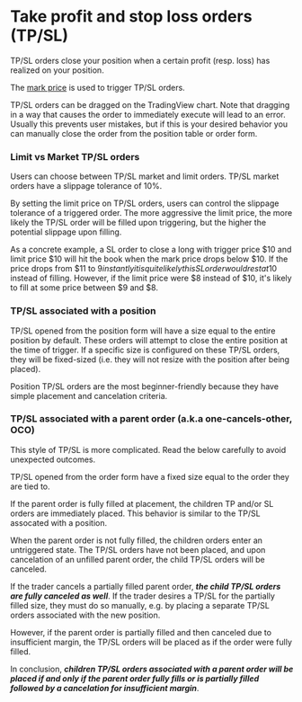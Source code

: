 # Take profit and stop loss orders (TP/SL)

TP/SL orders close your position when a certain profit (resp. loss) has realized on your position.

The [mark price](https://hyperliquid.gitbook.io/hyperliquid-docs/trading/robust-price-indices) is used to trigger TP/SL orders.&#x20;

TP/SL orders can be dragged on the TradingView chart. Note that dragging in a way that causes the order to immediately execute will lead to an error. Usually this prevents user mistakes, but if this is your desired behavior you can manually close the order from the position table or order form.&#x20;

### Limit vs Market TP/SL orders

Users can choose between TP/SL market and limit orders. TP/SL market orders have a slippage tolerance of 10%.

By setting the limit price on TP/SL orders, users can control the slippage tolerance of a triggered order. The more aggressive the limit price, the more likely the TP/SL order will be filled upon triggering, but the higher the potential slippage upon filling.&#x20;

As a concrete example, a SL order to close a long with trigger price $10 and limit price $10 will hit the book when the mark price drops below $10. If the price drops from $11 to $9 instantly it is quite likely this SL order would rest at $10 instead of filling. However, if the limit price were $8 instead of $10, it's likely to fill at some price between $9 and $8.&#x20;

### TP/SL associated with a position

TP/SL opened from the position form will have a size equal to the entire position by default. These orders will attempt to close the entire position at the time of trigger. If a specific size is configured on these TP/SL orders, they will be fixed-sized (i.e. they will not resize with the position after being placed).

Position TP/SL orders are the most beginner-friendly because they have simple placement and cancelation criteria.

### TP/SL associated with a parent order (a.k.a one-cancels-other, OCO)&#x20;

This style of TP/SL is more complicated. Read the below carefully to avoid unexpected outcomes.

TP/SL opened from the order form have a fixed size equal to the order they are tied to.

If the parent order is fully filled at placement, the children TP and/or SL orders are immediately placed. This behavior is similar to the TP/SL assocated with a position.

When the parent order is not fully filled, the children orders enter an untriggered state. The TP/SL orders have not been placed, and upon cancelation of an unfilled parent order, the child TP/SL orders will be canceled.

If the trader cancels a partially filled parent order, ***the child TP/SL orders are fully canceled as well***. If the trader desires a TP/SL for the partially filled size, they must do so manually, e.g. by placing a separate TP/SL orders associated with the new position.

However, if the parent order is partially filled and then canceled due to insufficient margin, the TP/SL orders will be placed as if the order were fully filled.&#x20;

In conclusion, ***children TP/SL orders associated with a parent order will be placed if and only if the parent order fully fills or is partially filled followed by a cancelation for insufficient margin***.  &#x20;
